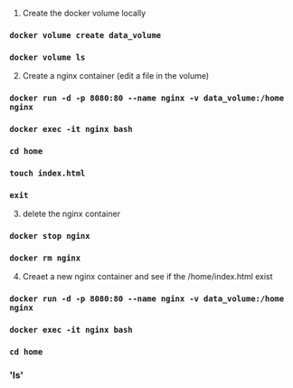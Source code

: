 1. Create the docker volume locally

### `docker volume create data_volume`

### `docker volume ls`

2. Create a nginx container (edit a file in the volume)

### `docker run -d -p 8080:80 --name nginx -v data_volume:/home nginx`

### `docker exec -it nginx bash`

### `cd home`

### `touch index.html`

### `exit`

3. delete the nginx container

### `docker stop nginx`

### `docker rm nginx`

4. Creaet a new nginx container and see if the /home/index.html exist

### `docker run -d -p 8080:80 --name nginx -v data_volume:/home nginx`

### `docker exec -it nginx bash`

### `cd home`

### 'ls'
